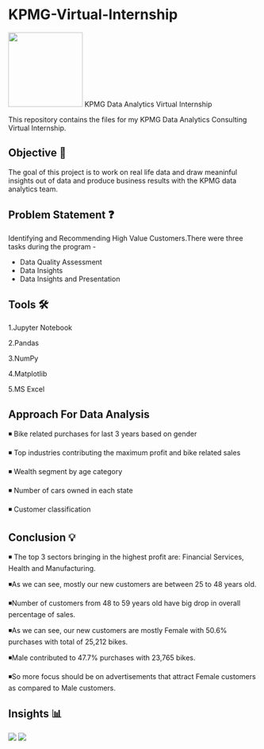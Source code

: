# KPMG-Virtual-Internship

<img src="https://upload.wikimedia.org/wikipedia/commons/9/9d/KPMG_logo.svg" width="150" height="150">  
KPMG Data Analytics Virtual Internship

This repository contains the files for my KPMG Data Analytics Consulting Virtual Internship.


##  Objective 🎯 
The goal of this project is to work on real life data and draw meaninful insights out of 
data and produce business results with the KPMG data analytics team.


## Problem Statement ❓
Identifying and Recommending High Value Customers.There were three tasks during the program -
- Data Quality Assessment
- Data Insights
- Data Insights and Presentation


## Tools 🛠 
1.Jupyter Notebook

2.Pandas 

3.NumPy

4.Matplotlib

5.MS Excel

## Approach For Data Analysis 
◾ Bike related purchases for last 3 years based on gender

◾ Top industries contributing the maximum profit and bike related sales 

◾ Wealth segment by age category

◾ Number of cars owned in each state

◾ Customer classification

## Conclusion 💡
◾ The top 3 sectors bringing in the highest profit are: Financial Services, Health and Manufacturing.

◾As we can see, mostly our new customers are between 25 to 48 years old.

◾Number of customers from 48 to 59 years old have big drop in overall percentage of sales.

◾As we can see, our new customers are mostly Female with 50.6% purchases with total of 25,212 bikes.

◾Male contributed to 47.7% purchases with 23,765 bikes.

◾So more focus should be on advertisements that attract Female customers as compared to Male customers.





## Insights 📊
<img src="https://i.postimg.cc/L544gfPn/plot-2.png">

<img src="https://i.postimg.cc/N0hg7ZTh/plot-1.png">

